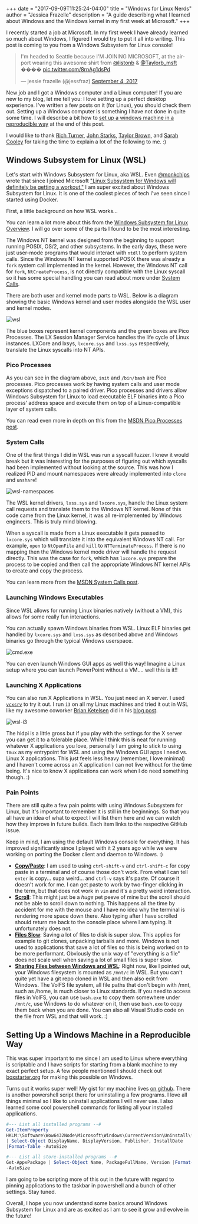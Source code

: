 +++
date = "2017-09-09T11:25:24-04:00"
title = "Windows for Linux Nerds"
author = "Jessica Frazelle"
description = "A guide describing what I learned about Windows and the Windows kernel in my first week at Microsoft."
+++

I recently started a job at Microsoft. In my first week I have already
learned so much about Windows, I figured I would try to put it all into
writing. This post is coming to you from a Windows Subsystem for Linux console!

<blockquote class="twitter-tweet" data-lang="en"><p lang="en" dir="ltr">I&#39;m
headed to Seattle because I&#39;M JOINING MICROSOFT, at the airport wearing
this awesome shirt from <a href="https://twitter.com/listonb">@listonb</a>
&amp; <a href="https://twitter.com/Taylorb_msft">@Taylorb_msft</a> ���� <a
href="https://t.co/8rnAg1dsPd">pic.twitter.com/8rnAg1dsPd</a></p>&mdash; jessie
frazelle (@jessfraz) <a
href="https://twitter.com/jessfraz/status/904710675779514368">September 4,
2017</a></blockquote>
<script async src="//platform.twitter.com/widgets.js" charset="utf-8"></script>

New job and I got a Windows computer and a Linux computer! If you are new to my
blog, let me tell you: I love setting up a perfect desktop experience.
I've written a few posts on it (for Linux), you should check them out.
Setting up a Windows
computer is something I have not done in quite some time. I will
describe a bit how to [set up a windows machine in a reproducible
way](#setting-up-a-windows-machine-in-a-reproducible-way) at the end of this
post.

I would like to thank [Rich Turner](https://twitter.com/richturn_ms), [John
Starks](https://twitter.com/gigastarks),
[Taylor Brown](https://twitter.com/Taylorb_msft), and [Sarah
Cooley](https://twitter.com/VirtualScooley) for taking the time to explain
a lot of the following to me. :)

## Windows Subsystem for Linux (WSL)

Let's start with Windows Subsystem for Linux, aka
WSL. Even [@monkchips](https://twitter.com/monkchips) wrote that since I joined
Microsoft ["Linux
Subsystem for Windows will definitely be getting
a workout."](https://redmonk.com/jgovernor/2017/09/06/on-hiring-jessie-frazelle-microsofts-developer-advocacy-hot-streak-continues/)
I am super excited about Windows Subsystem for Linux. It is one of the coolest
pieces of tech I've seen since I started using Docker.

First, a little background on how WSL works...

You can learn a lot more about this from the
[Windows Subsystem for Linux Overview](https://blogs.msdn.microsoft.com/wsl/2016/04/22/windows-subsystem-for-linux-overview/). I will go over some of the parts I found to be the most interesting.

The Windows NT kernel was designed from the beginning to support running POSIX,
OS/2, and other subsystems. In the early days, these were just user-mode
programs that would interact with `ntdll` to perform system calls. Since the
Windows NT kernel supported POSIX there was already a `fork` system call
implemented in the kernel. However, the Windows NT call for `fork`,
`NtCreateProcess`, is not directly compatible with the Linux syscall so it has
some special handling you can read about more under [System Calls](#system-calls).

There are both user and kernel mode parts to WSL. Below is a diagram showing
the basic Windows kernel and user modes alongside the WSL user and kernel
modes.

![wsl](/img/wsl.png)

The blue boxes represent kernel components and the green boxes are Pico Processes.
The LX Session Manager Service handles the life cycle of Linux instances.
LXCore and lxsys, `lxcore.sys` and `lxss.sys` respectively,
translate the Linux syscalls into NT APIs.

### Pico Processes

As you can see in the diagram above, `init` and `/bin/bash` are
Pico processes. Pico processes work by having system calls and user mode
exceptions dispatched to a paired driver. Pico processes and drivers allow
Windows Subsystem for Linux to load executable ELF binaries into a Pico
process’ address space and execute them on top of a Linux-compatible layer of
system calls.

You can read even more in depth on this from the [MSDN Pico Processes
post](https://blogs.msdn.microsoft.com/wsl/2016/05/23/pico-process-overview/).

### System Calls

One of the first things I did in WSL was run a syscall fuzzer. I knew it would
break but it was interesting for the purposes of figuring out which syscalls
had been implemented without looking at the source. This was how I realized
PID and mount namespaces were already implemented into `clone` and `unshare`!

![wsl-namespaces](/img/wsl-unshare.gif)

The WSL kernel drivers, `lxss.sys` and `lxcore.sys`, handle the Linux system call
requests and translate them to the Windows NT kernel. None of this code came
from the Linux kernel, it was all re-implemented by Windows engineers. This is
truly mind blowing.

When a syscall is made from a Linux executable it gets
passed to `lxcore.sys` which will translate it into the equivalent Windows NT
call. For example, `open` to `NtOpenFile` and `kill` to
`NTTerminateProcess`. If there is no mapping then the Windows kernel mode
driver will handle the request directly. This was the case for `fork`, which
has `lxcore.sys` prepare the process to be copied and then call the appropriate
Windows NT kernel APIs to create and copy the process.

You can learn more from the [MSDN System Calls
post](https://blogs.msdn.microsoft.com/wsl/2016/06/08/wsl-system-calls/).

### Launching Windows Executables

Since WSL allows for running Linux binaries natively (without a VM),
this allows for some really fun interactions.

You can actually spawn Windows binaries from WSL. Linux ELF binaries get
handled by `lxcore.sys` and `lxss.sys` as described above and Windows binaries
go through the typical Windows userspace.

![cmd.exe](/img/cmd-exe.gif)

You can even launch Windows GUI apps as well this way! Imagine a Linux setup
where you can launch PowerPoint without a VM.... well this is it!!

### Launching X Applications

You can also run X Applications in WSL. You just need an X server. I used
[`vcxsrv`](https://sourceforge.net/projects/vcxsrv/) to try it out. I run
`i3` on all my Linux machines and tried it out in WSL like my awesome coworker [Brian Ketelsen](https://twitter.com/bketelsen)
did in his [blog post](https://brianketelsen.com/blog/i3-windows/).

![wsl-i3](/img/wsl-i3.jpg)

The hidpi is a little gross but if you play with the settings for the X server
you can get it to a tolerable place. While I think this is neat for running
whatever X applications you love, personally I am going to stick to
using `tmux` as my entrypoint for WSL and using the Windows GUI apps I need vs.
Linux X applications. This just feels less heavy (remember, I love minimal)
and I haven't come across an X application I can not live without for the
time being. It's nice to know X applications can work when I do need something
though. :)

### Pain Points

There are still quite a few pain points with using Windows Subsystem for Linux,
but it's important to remember it is still in the beginnings.
So that you all have an idea of what to expect I will list
them here and we can watch how they improve in future builds. Each item links to
the respective GitHub issue.

Keep in mind, I am using the default Windows console for everything. It has
improved significantly since I played with it 2 years ago while we were
working on porting the Docker client and daemon to Windows. :)

- [**Copy/Paste**](https://github.com/Microsoft/BashOnWindows/issues/235):
  I am used to using `ctrl-shift-v` and `ctrl-shift-c` for copy
  paste in a terminal and of course those don't work. From what I can tell
  `enter` is copy... supa weird... and `ctrl-v` says it's paste. Of course it
  doesn't work for me. I can get paste to work by two-finger clicking in the
  term, but that does not work in `vim` and it's a pretty weird interaction.
- [**Scroll**](https://github.com/Microsoft/BashOnWindows/issues/279):
  This might just be a _huge_ pet peeve of mine but the scroll
  should not be able to scroll down to nothing. This happens all the time by
  accident for me with the mouse and I have no idea why the terminal is
  rendering more space down there.
  Also typing after I have scrolled should return me back to the
  console place where I am typing. It unfortunately does not.
- [**Files Slow**](https://github.com/Microsoft/BashOnWindows/issues/873):
  Saving a lot of files to disk is super slow. This applies for
  example to git clones, unpacking tarballs and more. Windows is not used to
  applications that save a lot of files so this is being worked on to be more
  performant. Obviously the unix way of "everything is a file" does not scale
  well when saving a lot of small files is super slow.
- [**Sharing Files between Windows and
  WSL**](https://github.com/Microsoft/BashOnWindows/issues/1051):
  Right now, like I pointed out,
  your Windows filesystem is mounted as `/mnt/c` in WSL. But you can't quite
  yet have a git repo cloned in WSL and then also edit from Windows. The VolFS
  file system, all file paths that don't begin with /mnt, such as /home, is
  much closer to Linux standards. If you need to access files in VolFS,
  you can use `bash.exe` to copy them somewhere under `/mnt/c`,
  use Windows to do whatever on it, then use `bash.exe` to copy them back
  when you are done. You can also all Visual Studio code on the file from WSL
  and that will work. :)

## Setting Up a Windows Machine in a Reproducible Way

This was super important to me since I am used to Linux where everything is
scriptable and I have scripts for starting from a blank machine to my exact
perfect setup. A few people mentioned I should check out
[boxstarter.org](http://boxstarter.org) for making this possible on Windows.

Turns out it works super well! My gist for my machine lives [on
github](https://gist.github.com/jessfraz/7c319b046daa101a4aaef937a20ff41f).
There is another powershell script there for uninstalling a few programs.
I love all things minimal so I like to uninstall applications I will never use.
I also learned some cool powershell commands for listing all your installed
applications.

```powershell
#--- List all installed programs --#
Get-ItemProperty
HKLM:\Software\Wow6432Node\Microsoft\Windows\CurrentVersion\Uninstall\*
| Select-Object DisplayName, DisplayVersion, Publisher, InstallDate
|Format-Table -AutoSize

#--- List all store-installed programs --#
Get-AppxPackage | Select-Object Name, PackageFullName, Version |Format-Table
-AutoSize
```

I am going to be scripting more of this out in the future with regard to
pinning applications to the taskbar in powershell and a bunch of other
settings. Stay tuned.

Overall, I hope you now understand some basics around Windows Subsystem for
Linux and are as excited as I am to see it grow and evolve in the future!
